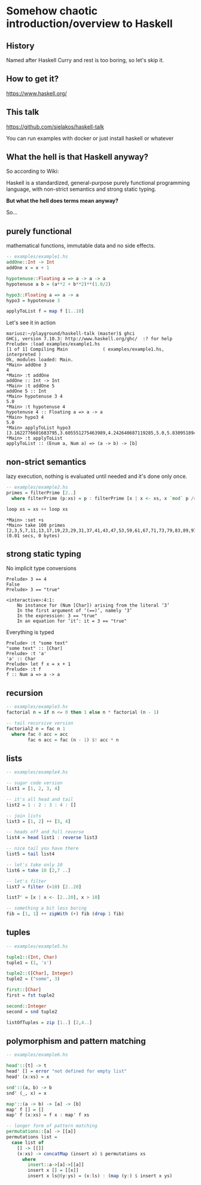 # Somehow chaotic introduction/overview to Haskell

## History

Named after Haskell Curry and rest is too boring, so let's skip it.

## How to get it?

https://www.haskell.org/

## This talk

https://github.com/sielakos/haskell-talk

You can run examples with docker or just install haskell or whatever

## What the hell is that Haskell anyway?

So according to Wiki:

Haskell is a standardized, general-purpose purely functional programming language, with non-strict semantics and strong static typing.

**But what the hell does terms mean anyway?**

So...

## purely functional

mathematical functions, immutable data and no side effects.

```haskell
-- examples/example1.hs
addOne::Int -> Int
addOne x = x + 1

hypotenuse::Floating a => a -> a -> a
hypotenuse a b = (a**2 + b**2)**(1.0/2)

hypo3::Floating a => a -> a
hypo3 = hypotenuse 3

applyToList f = map f [1..10]
```
Let's see it in action

```console
mariusz:~/playground/haskell-talk (master)$ ghci
GHCi, version 7.10.3: http://www.haskell.org/ghc/  :? for help
Prelude> :load examples/example1.hs
[1 of 1] Compiling Main             ( examples/example1.hs, interpreted )
Ok, modules loaded: Main.
*Main> addOne 3
4
*Main> :t addOne
addOne :: Int -> Int
*Main> :t addOne 5
addOne 5 :: Int
*Main> hypotenuse 3 4
5.0
*Main> :t hypotenuse 4
hypotenuse 4 :: Floating a => a -> a
*Main> hypo3 4
5.0
*Main> applyToList hypo3
[3.1622776601683795,3.605551275463989,4.242640687119285,5.0,5.830951894845301,6.708203932499369,7.615773105863909,8.54400374531753,9.486832980505138,10.44030650891055]
*Main> :t applyToList
applyToList :: (Enum a, Num a) => (a -> b) -> [b]
```

## non-strict semantics

lazy execution, nothing is evaluated until needed and it's done only once.

```haskell
-- examples/example2.hs
primes = filterPrime [2..]
  where filterPrime (p:xs) = p : filterPrime [x | x <- xs, x `mod` p /= 0]

loop xs = xs ++ loop xs
```

```console
*Main> :set +s
*Main> take 100 primes
[2,3,5,7,11,13,17,19,23,29,31,37,41,43,47,53,59,61,67,71,73,79,83,89,97,101,103,107,109,113,127,131,137,139,149,151,157,163,167,173,179,181,191,193,197,199,211,223,227,229,233,239,241,251,257,263,269,271,277,281,283,293,307,311,313,317,331,337,347,349,353,359,367,373,379,383,389,397,401,409,419,421,431,433,439,443,449,457,461,463,467,479,487,491,499,503,509,521,523,541]
(0.01 secs, 0 bytes)
```

## strong static typing

No implicit type conversions

```console
Prelude> 3 == 4
False
Prelude> 3 == "true"

<interactive>:4:1:
    No instance for (Num [Char]) arising from the literal ‘3’
    In the first argument of ‘(==)’, namely ‘3’
    In the expression: 3 == "true"
    In an equation for ‘it’: it = 3 == "true"
```

Everything is typed

```console
Prelude> :t "some text"
"some text" :: [Char]
Prelude> :t 'a'
'a' :: Char
Prelude> let f x = x + 1
Prelude> :t f
f :: Num a => a -> a
```

## recursion

```haskell
-- examples/example3.hs
factorial n = if n <= 0 then 1 else n * factorial (n - 1)

-- tail recursive version
factorial2 n = fac n 1
  where fac 0 acc = acc
        fac n acc = fac (n - 1) $! acc * n
```

## lists

```haskell
-- examples/example4.hs

-- sugar code version
list1 = [1, 2, 3, 4]

-- it's all head and tail
list2 = 1 : 2 : 3 : 4 : []

-- join lists
list3 = [1, 2] ++ [3, 4]

-- heads off and full reverse
list4 = head list1 : reverse list3

-- nice tail you have there
list5 = tail list4

-- let's take only 10
list6 = take 10 [2,7 ..]

-- let's filter
list7 = filter (>10) [2..20]

list7' = [x | x <- [2..20], x > 10]

-- something a bit less boring
fib = [1, 1] ++ zipWith (+) fib (drop 1 fib)
```

## tuples

```haskell
-- examples/example5.hs

tuple1::(Int, Char)
tuple1 = (1, 's')

tuple2::([Char], Integer)
tuple2 = ("some", 3)

first::[Char]
first = fst tuple2

second::Integer
second = snd tuple2

listOfTuples = zip [1..] [2,4..]
```

## polymorphism and pattern matching

```haskell
-- examples/example6.hs

head'::[t] -> t
head' [] = error "not defined for empty list"
head' (x:xs) = x

snd'::(a, b) -> b
snd' (_, x) = x

map'::(a -> b) -> [a] -> [b]
map' f [] = []
map' f (x:xs) = f x : map' f xs

-- longer form of pattern matching
permutations::[a] -> [[a]]
permutations list =
  case list of
    [] -> [[]]
    (x:xs) -> concatMap (insert x) $ permutations xs
      where
        insert::a->[a]->[[a]]
        insert x [] = [[x]]
        insert x ls@(y:ys) = (x:ls) : (map (y:) $ insert x ys)
```
